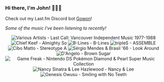 ### Hi there, I'm John! 🏄🏻‍♂️

Check out my Last.fm Discord bot [Gowon](http://gowon.ca)!

_Some of the music I've been listening to recently!_


<!-- lastfm -->
<p align="center"><img src="https://lastfm.freetls.fastly.net/i/u/64s/8191c00d00c3e4ab4bc4962d62682d14.jpg" title="Various Artists - Last Call: Vancouver Independent Music 1977-1988"> <img src="https://lastfm.freetls.fastly.net/i/u/64s/6f30fb096421abfa66fcff48730b945b.png" title="Chief Keef - Almighty So"> <img src="https://lastfm.freetls.fastly.net/i/u/64s/274db40bf7280083ed317eba180ace9f.jpg" title="B-Lines - B-Lines"> <img src="https://lastfm.freetls.fastly.net/i/u/64s/1e80804a8d25426a9397d39e779ccd93.png" title="tripleS - ASSEMBLE"> <img src="https://lastfm.freetls.fastly.net/i/u/64s/1f8d90a1650c4471c40da27cc4add578.png" title="Cibo Matto - Stereotype A"> <img src="https://lastfm.freetls.fastly.net/i/u/64s/d1fc93e7a39846ccc6ee95b9b756bc89.jpg" title="Sérgio Mendes & Brasil '66 - Look Around"> <img src="https://lastfm.freetls.fastly.net/i/u/64s/e67029cf031ca5d9bdd6d2fb8e854a98.jpg" title="D'Angelo - Brown Sugar"> <img src="https://lastfm.freetls.fastly.net/i/u/64s/960e7faf43f6b3260bba915975671dfa.png" title="Game Freak - Nintendo DS Pokémon Diamond & Pearl Super Music Collection"> <img src="https://lastfm.freetls.fastly.net/i/u/64s/a100e2be8ea748ca33a81c6edb5e418d.jpg" title="Nancy Sinatra & Lee Hazlewood - Nancy & Lee"> <img src="https://lastfm.freetls.fastly.net/i/u/64s/65deebffb9372e1dce5c60927d861a87.jpg" title="Genesis Owusu - Smiling with No Teeth"> </p>
